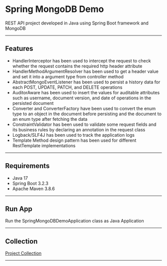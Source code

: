 # Spring MongoDB Demo
REST API project developed in Java using Spring Boot framework and MongoDB

----------

## Features
- HandlerInterceptor has been used to intercept the request to check whether the request contains the required http header attribute  
- HandlerMethodArgumentResolver has been used to get a header value and set it into a argument type from controller method
- AbstractMongoEventListener has been used to persist a history data for each POST, UPDATE, PATCH, and DELETE operations
- AuditorAware has been used to insert the values for auditable attributes such as username, document version, and date of operations in the persisted document
- Converter and ConverterFactory have been used to convert the enum type to an object in the document before persisting and the document to an enum type after fetching the data
- ConstraintValidator has been used to validate some request fields and its business rules by declaring an annotation in the request class
- Logback/SLF4J has been used to track the application logs
- Template Method design pattern has been used for different RestTemplate implementations

----------

## Requirements
- Java 17
- Spring Boot 3.2.3
- Apache Maven 3.8.6

----------

## Run App
Run the SpringMongoDBDemoApplication class as Java Application

----------

## Collection
[Project Collection][1]

----------

[1]: https://github.com/erebelo/spring-mongodb-demo/tree/develop/collection